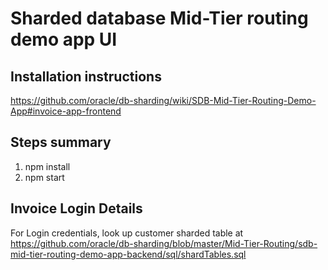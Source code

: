 # Sharded database Mid-Tier routing demo app UI

## Installation instructions 
https://github.com/oracle/db-sharding/wiki/SDB-Mid-Tier-Routing-Demo-App#invoice-app-frontend 
     
## Steps summary 

1. npm install
2. npm start

## Invoice Login Details

For Login credentials, look up customer sharded table at https://github.com/oracle/db-sharding/blob/master/Mid-Tier-Routing/sdb-mid-tier-routing-demo-app-backend/sql/shardTables.sql
